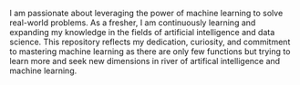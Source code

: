 I am passionate about leveraging the power of machine learning to solve real-world problems. As a fresher, I am continuously learning and expanding my knowledge in the fields of artificial intelligence and data science. This repository reflects my dedication, curiosity, and commitment to mastering machine learning as there are only few functions but trying to learn more and seek new dimensions in river of artifical intelligence and machine learning.

